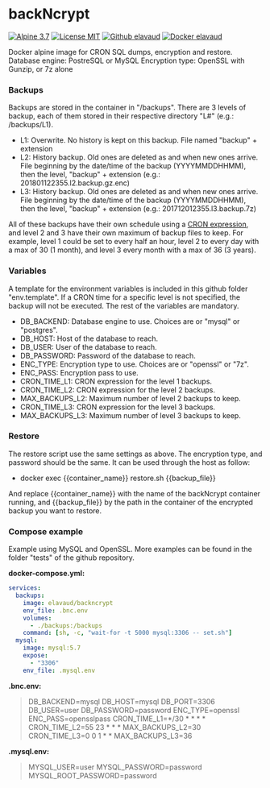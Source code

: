 # backNcrypt
[![Alpine 3.7](https://img.shields.io/badge/Alpine-3.7-brightgreen.svg)](https://hub.docker.com/_/alpine/) [![License MIT](https://img.shields.io/badge/license-MIT-blue.svg)](https://github.com/elavaud/backNcrypt/blob/master/LICENSE) [![Github elavaud](https://img.shields.io/badge/Github-elavaud-red.svg)](https://github.com/elavaud/backNcrypt) [![Docker elavaud](https://img.shields.io/badge/Docker-elavaud-lightgrey.svg)](https://hub.docker.com/r/elavaud/backncrypt/)

Docker alpine image for CRON SQL dumps, encryption and restore.
Database engine: PostreSQL or MySQL
Encryption type: OpenSSL with Gunzip, or 7z alone

### Backups 

Backups are stored in the container in "/backups". There are 3 levels of backup, each of them stored in their respective directory "L#" (e.g.: /backups/L1).
* L1: Overwrite. No history is kept on this backup. File named "backup" + extension
* L2: History backup. Old ones are deleted as and when new ones arrive. File beginning by the date/time of the backup (YYYYMMDDHHMM), then the level, "backup" + extension (e.g.: 201801122355.l2.backup.gz.enc)
* L3: History backup. Old ones are deleted as and when new ones arrive. File beginning by the date/time of the backup (YYYYMMDDHHMM), then the level, "backup" + extension (e.g.: 201712012355.l3.backup.7z)

All of these backups have their own schedule using a [CRON expression](https://en.wikipedia.org/wiki/Cron#CRON_expression), and level 2 and 3 have their own maximum of backup files to keep.
For example, level 1 could be set to every half an hour, level 2 to every day with a max of 30 (1 month), and level 3 every month with a max of 36 (3 years).

### Variables
A template for the environment variables is included in this github folder "env.template". If a CRON time for a specific level is not specified, the backup will not be executed. The rest of the variables are mandatory.
* DB_BACKEND: Database engine to use. Choices are or "mysql" or "postgres".
* DB_HOST: Host of the database to reach.
* DB_USER: User of the database to reach.
* DB_PASSWORD: Password of the database to reach.
* ENC_TYPE: Encryption type to use. Choices are or "openssl" or "7z".
* ENC_PASS: Encryption pass to use.
* CRON_TIME_L1: CRON expression for the level 1 backups.
* CRON_TIME_L2: CRON expression for the level 2 backups.
* MAX_BACKUPS_L2: Maximum number of level 2 backups to keep.
* CRON_TIME_L3: CRON expression for the level 3 backups.
* MAX_BACKUPS_L3: Maximum number of level 3 backups to keep.

### Restore

The restore script use the same settings as above. The encryption type, and password should be the same. 
It can be used through the host as follow:

* docker exec {{container_name}} restore.sh {{backup_file}} 

And replace {{container_name}} with the name of the backNcrypt container running, and {{backup_file}} by the path in the container of the encrypted backup you want to restore.

### Compose example

Example using MySQL and OpenSSL. More examples can be found in the folder "tests" of the github repository.

**docker-compose.yml:**
```yaml
services:
  backups:
    image: elavaud/backncrypt
    env_file: .bnc.env
    volumes:
      - ./backups:/backups
    command: [sh, -c, "wait-for -t 5000 mysql:3306 -- set.sh"]
  mysql:
    image: mysql:5.7
    expose:
      - "3306"
    env_file: .mysql.env
```

**.bnc.env:**
> DB_BACKEND=mysql
> DB_HOST=mysql
> DB_PORT=3306
> DB_USER=user
> DB_PASSWORD=password
> ENC_TYPE=openssl
> ENC_PASS=opensslpass
> CRON_TIME_L1=*/30 * * * *
> CRON_TIME_L2=55 23 * * *
> MAX_BACKUPS_L2=30
> CRON_TIME_L3=0 0 1 * *
> MAX_BACKUPS_L3=36

**.mysql.env:**
> MYSQL_USER=user
> MYSQL_PASSWORD=password
> MYSQL_ROOT_PASSWORD=password
